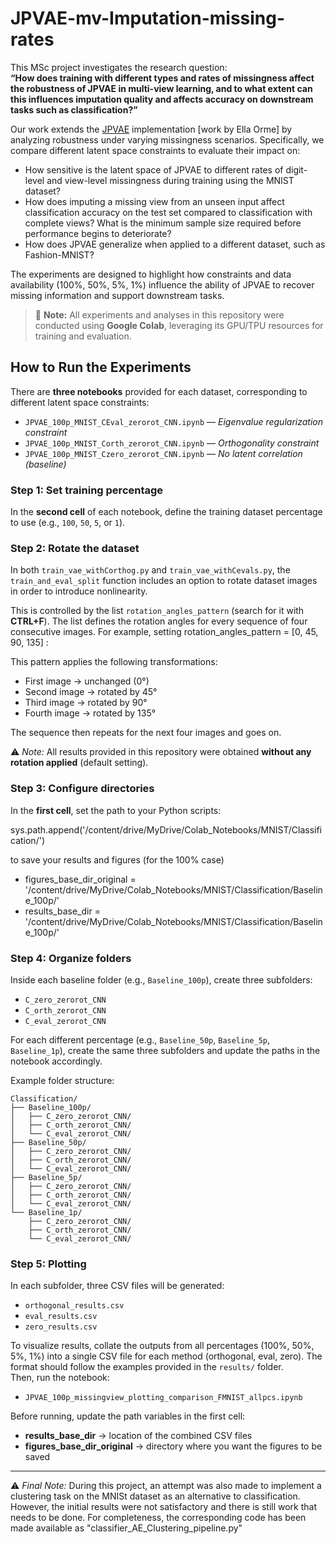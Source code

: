 # JPVAE-mv-Imputation-missing-rates
  
This MSc project investigates the research question:  
**“How does training with different types and rates of missingness affect the robustness of JPVAE in multi-view learning, and to what extent can this influences imputation quality and affects accuracy on downstream tasks such as classification?”**

Our work extends the [JPVAE](https://github.com/eso28599/JPVAE/blob/master/README.md) implementation [work by Ella Orme] by analyzing robustness under varying missingness scenarios. Specifically, we compare different latent space constraints to evaluate their impact on:
- How sensitive is the latent space of JPVAE to different rates of digit-level and view-level missingness during training using the MNIST dataset?  
- How does imputing a missing view from an unseen input affect classification accuracy on the test set compared to classification with complete views? What is the minimum sample size required before performance begins to deteriorate?  
- How does JPVAE generalize when applied to a different dataset, such as Fashion-MNIST?

The experiments are designed to highlight how constraints and data availability (100%, 50%, 5%, 1%) influence the ability of JPVAE to recover missing information and support downstream tasks. 

> 📝 **Note:** All experiments and analyses in this repository were conducted using **Google Colab**, leveraging its GPU/TPU resources for training and evaluation.  

## How to Run the Experiments

There are **three notebooks** provided for each dataset, corresponding to different latent space constraints:

- `JPVAE_100p_MNIST_CEval_zerorot_CNN.ipynb` — *Eigenvalue regularization constraint*  
- `JPVAE_100p_MNIST_Corth_zerorot_CNN.ipynb` — *Orthogonality constraint*  
- `JPVAE_100p_MNIST_Czero_zerorot_CNN.ipynb` — *No latent correlation (baseline)*  

### Step 1: Set training percentage
In the **second cell** of each notebook, define the training dataset percentage to use (e.g., `100`, `50`, `5`, or `1`).  

### Step 2: Rotate the dataset

In both `train_vae_withCorthog.py` and `train_vae_withCevals.py`, the `train_and_eval_split` function includes an option to rotate dataset images in order to introduce nonlinearity.  

This is controlled by the list `rotation_angles_pattern` (search for it with **CTRL+F**). The list defines the rotation angles for every sequence of four consecutive images. For example, setting rotation_angles_pattern = [0, 45, 90, 135] :

This pattern applies the following transformations:

- First image → unchanged (0°)  
- Second image → rotated by 45°  
- Third image → rotated by 90°  
- Fourth image → rotated by 135°  

The sequence then repeats for the next four images and goes on.  

⚠️ *Note:* All results provided in this repository were obtained **without any rotation applied** (default setting).  

### Step 3: Configure directories
In the **first cell**, set the path to your Python scripts:  

sys.path.append('/content/drive/MyDrive/Colab_Notebooks/MNIST/Classification/')

to save your results and figures (for the 100% case)
- figures_base_dir_original = '/content/drive/MyDrive/Colab_Notebooks/MNIST/Classification/Baseline_100p/'
- results_base_dir = '/content/drive/MyDrive/Colab_Notebooks/MNIST/Classification/Baseline_100p/'

### Step 4: Organize folders

Inside each baseline folder (e.g., `Baseline_100p`), create three subfolders:

- `C_zero_zerorot_CNN`  
- `C_orth_zerorot_CNN`  
- `C_eval_zerorot_CNN`  

For each different percentage (e.g., `Baseline_50p`, `Baseline_5p`, `Baseline_1p`), create the same three subfolders and update the paths in the notebook accordingly.  

Example folder structure:

```text
Classification/
├── Baseline_100p/
│   ├── C_zero_zerorot_CNN/
│   ├── C_orth_zerorot_CNN/
│   └── C_eval_zerorot_CNN/
├── Baseline_50p/
│   ├── C_zero_zerorot_CNN/
│   ├── C_orth_zerorot_CNN/
│   └── C_eval_zerorot_CNN/
├── Baseline_5p/
│   ├── C_zero_zerorot_CNN/
│   ├── C_orth_zerorot_CNN/
│   └── C_eval_zerorot_CNN/
└── Baseline_1p/
    ├── C_zero_zerorot_CNN/
    ├── C_orth_zerorot_CNN/
    └── C_eval_zerorot_CNN/
```

### Step 5: Plotting

In each subfolder, three CSV files will be generated:  

- `orthogonal_results.csv`  
- `eval_results.csv`  
- `zero_results.csv`  

To visualize results, collate the outputs from all percentages (100%, 50%, 5%, 1%) into a single CSV file for each method (orthogonal, eval, zero). The format should follow the examples provided in the `results/` folder.  
Then, run the notebook:  

- `JPVAE_100p_missingview_plotting_comparison_FMNIST_allpcs.ipynb`

Before running, update the path variables in the first cell:  

- **results_base_dir** → location of the combined CSV files  
- **figures_base_dir_original** → directory where you want the figures to be saved

--------------------------------------------------------------------------------------
⚠️ *Final Note:* During this project, an attempt was also made to implement a clustering task on the MNISt dataset as an alternative to classification. However, the initial results were not satisfactory and there is still work that needs to be done. For completeness, the corresponding code has been made available as "classifier_AE_Clustering_pipeline.py"
